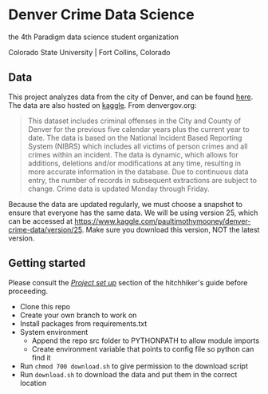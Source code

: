 # Denver Crime Data Science
the 4th Paradigm data science student organization

Colorado State University | Fort Collins, Colorado

## Data
This project analyzes data from the city of Denver, and can be found [here](https://www.denvergov.org/opendata/dataset/city-and-county-of-denver-crime). The data are also hosted on [kaggle](https://www.kaggle.com/paultimothymooney/denver-crime-data). From denvergov.org:

>This dataset includes criminal offenses in the City and County of Denver for the previous five calendar years plus the current year to date. The data is based on the National Incident Based Reporting System (NIBRS) which includes all victims of person crimes and all crimes within an incident. The data is dynamic, which allows for additions, deletions and/or modifications at any time, resulting in more accurate information in the database. Due to continuous data entry, the number of records in subsequent extractions are subject to change. Crime data is updated Monday through Friday.

Because the data are updated regularly, we must choose a snapshot to ensure that everyone has the same data. We will be using version 25, which can be accessed at https://www.kaggle.com/paultimothymooney/denver-crime-data/version/25. Make sure you download this version, NOT the latest version.

## Getting started
Please consult the [*Project set up*](https://github.com/the4thparadigm/hitchhikers_guide/tree/master/ds_projects/project_set_up) section of the hitchhiker's guide before proceeding. 
* Clone this repo 
* Create your own branch to work on
* Install packages from requirements.txt
* System environment
  * Append the repo src folder to PYTHONPATH to allow module imports
  * Create environment variable that points to config file so python can find it
* Run `chmod 700 download.sh` to give permission to the download script
* Run `download.sh` to download the data and put them in the correct location
